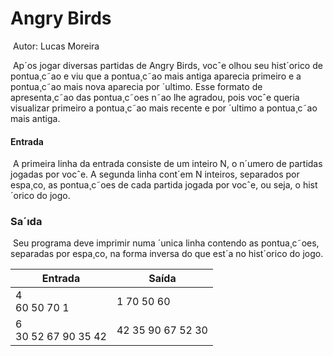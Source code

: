 # 										Angry Birds 

​																		Autor: Lucas Moreira 

​	Ap´os jogar diversas partidas de Angry Birds, vocˆe olhou seu hist´orico de pontua¸c˜ao e viu que a pontua¸c˜ao mais antiga aparecia primeiro e a pontua¸c˜ao mais nova aparecia por ´ultimo. Esse formato de apresenta¸c˜ao das pontua¸c˜oes n˜ao lhe agradou, pois vocˆe queria visualizar primeiro a pontua¸c˜ao mais recente e por ´ultimo a pontua¸c˜ao mais antiga. 

#### Entrada 

​	A primeira linha da entrada consiste de um inteiro N, o n´umero de partidas jogadas por vocˆe. A segunda linha cont´em N inteiros, separados por espa¸co, as pontua¸c˜oes de cada partida jogada por vocˆe, ou seja, o hist´orico do jogo. 

### Sa´ıda 

​	Seu programa deve imprimir numa ´unica linha contendo as pontua¸c˜oes, separadas por espa¸co, na forma inversa do que est´a no hist´orico do jogo.

| Entrada                  | Saída             |
| ------------------------ | ----------------- |
| 4<br />60 50 70 1        | 1 70 50 60        |
| 6<br />30 52 67 90 35 42 | 42 35 90 67 52 30 |

